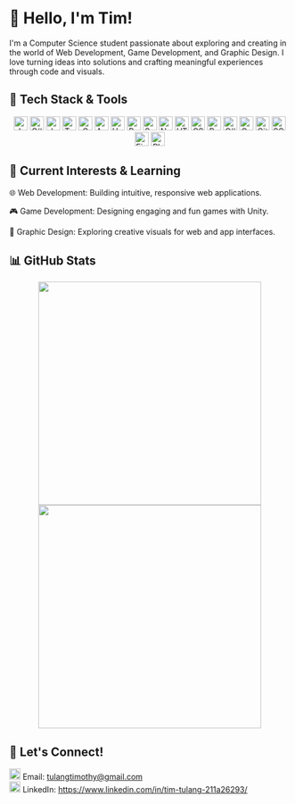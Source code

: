 # 👋 Hello, I'm Tim!
I'm a Computer Science student passionate about exploring and creating in the world of Web Development, Game Development, and Graphic Design. I love turning ideas into solutions and crafting meaningful experiences through code and visuals.

## 🔧 Tech Stack & Tools
<div align="center" style="display: inline-block; text-align: center;">
  <img src="https://img.shields.io/badge/Java-%23ED8B00.svg?style=flat&logo=java&logoColor=white" alt="Java" style= "height:25px;"/>
  <img src="https://img.shields.io/badge/C%23-%23239120.svg?style=flat&logo=csharp&logoColor=white" alt="C#" style= "height:25px;"/>
  <img src="https://img.shields.io/badge/JavaScript-%23F7DF1E.svg?style=flat&logo=javascript&logoColor=black" alt="JavaScript" style= "height:25px;"/>
  <img src="https://img.shields.io/badge/TypeScript-%232B7BBE.svg?style=flat&logo=typescript&logoColor=white" alt="TypeScript" style= "height:25px;"/>
  <img src="https://img.shields.io/badge/C-%2300599C.svg?style=flat&logo=c&logoColor=white" alt="C" style= "height:25px;"/>
  <img src="https://img.shields.io/badge/Android%20Studio-%2320232E.svg?style=flat&logo=android-studio&logoColor=green" alt="Android Studio" style= "height:25px;"/>
  <img src="https://img.shields.io/badge/Unity-%232F0E00.svg?style=flat&logo=unity&logoColor=white" alt="Unity" style= "height:25px;"/>
  <img src="https://img.shields.io/badge/React-%2300D8FF.svg?style=flat&logo=react&logoColor=white" alt="React" style= "height:25px;"/>
  <img src="https://img.shields.io/badge/Spring%20Boot-%236DB33F.svg?style=flat&logo=springboot&logoColor=white" alt="Spring Boot" style= "height:25px;"/>
  <img src="https://img.shields.io/badge/Node.js-%23339933.svg?style=flat&logo=node.js&logoColor=white" alt="Node.js" style= "height:25px;"/>
  <img src="https://img.shields.io/badge/HTML5-%23E34F26.svg?style=flat&logo=html5&logoColor=white" alt="HTML5"style= "height:25px;" />
  <img src="https://img.shields.io/badge/CSS3-%231572B6.svg?style=flat&logo=css3&logoColor=white" alt="CSS3" style= "height:25px;"/>
  <img src="https://img.shields.io/badge/Bootstrap-%23563D7C.svg?style=flat&logo=bootstrap&logoColor=white" alt="Bootstrap" style= "height:25px;"/>
  <img src="https://img.shields.io/badge/C%23%20Unity-%232F0E00.svg?style=flat&logo=unity&logoColor=white" alt="C# Unity" style= "height:25px;"/>
  <img src="https://img.shields.io/badge/Game%20Design-%23000000.svg?style=flat&logo=gamepad&logoColor=white" alt="Game Design" style= "height:25px;"/>
  <img src="https://img.shields.io/badge/Git-%23F1502F.svg?style=flat&logo=git&logoColor=white" alt="Git" style= "height:25px;"/>
  <img src="https://img.shields.io/badge/SQL-%2307405e.svg?style=flat&logo=sql&logoColor=white" alt="SQL" style= "height:25px;"/>
  <img src="https://img.shields.io/badge/Figma-%230557F7.svg?style=flat&logo=figma&logoColor=white" alt="Figma" style= "height:25px;"/>
  <img src="https://img.shields.io/badge/Photoshop-%23B3A5D1.svg?style=flat&logo=adobe-photoshop&logoColor=white" alt="Photoshop" style= "height:25px;"/>
</div>

## 🌱 Current Interests & Learning

🌐 Web Development: Building intuitive, responsive web applications.

🎮 Game Development: Designing engaging and fun games with Unity.

🎨 Graphic Design: Exploring creative visuals for web and app interfaces.

## 📊 GitHub Stats
<div align="center" style="display: inline-block; text-align: center;">
  <div>
    <img src="https://github-readme-stats.vercel.app/api?username=timtulang&show_icons=true&theme=tokyonight&border_radius=10&hide_border=true" width="400"/> <img src="https://streak-stats.demolab.com?user=timtulang&theme=tokyonight&hide_border=true&border_radius=10" width=400"/>
  </div>
</div>

## 🤝 Let's Connect!
<img src="https://img.icons8.com/fluency/48/000000/email.png" alt="Email" width="20" height="20" /> Email: tulangtimothy@gmail.com
<br>
<img src="https://cdn.jsdelivr.net/gh/devicons/devicon/icons/linkedin/linkedin-original.svg" alt="LinkedIn" width="20" height="20" /> LinkedIn: https://www.linkedin.com/in/tim-tulang-211a26293/
<br>


